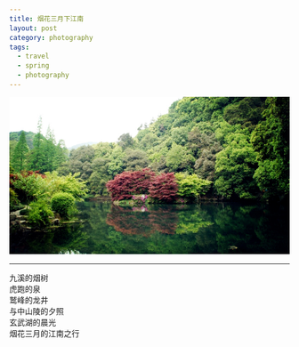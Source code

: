 ```yaml
---
title: 烟花三月下江南
layout: post
category: photography
tags:
  - travel
  - spring
  - photography
---
```


![Jiangnan](/media/image/2013/jiangnan.jpg)  

---

九溪的烟树  
虎跑的泉  
鹫峰的龙井  
与中山陵的夕照  
玄武湖的晨光  
烟花三月的江南之行  

